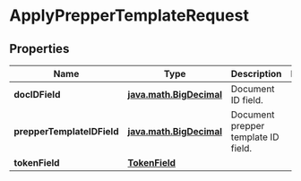
# ApplyPrepperTemplateRequest

## Properties
Name | Type | Description | Notes
------------ | ------------- | ------------- | -------------
**docIDField** | [**java.math.BigDecimal**](java.math.BigDecimal.md) | Document ID field. | 
**prepperTemplateIDField** | [**java.math.BigDecimal**](java.math.BigDecimal.md) | Document prepper template ID field. | 
**tokenField** | [**TokenField**](TokenField.md) |  | 



